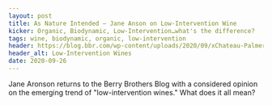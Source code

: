```yaml
---
layout: post
title: As Nature Intended – Jane Anson on Low-Intervention Wine
kicker: Organic, Biodynamic, Low-Intervention…what's the difference?
tags: wine, biodynamic, organic, low-intervention
header: https://blog.bbr.com/wp-content/uploads/2020/09/xChateau-Palmer_Vendanges_Copyright-Nicolas-Joubard_03.jpg
header_alt: Low-Intervention Wines
date: 2020-09-26
---
```


Jane Aronson returns to the Berry Brothers Blog with a considered opinion on the emerging trend of "low-intervention wines." What does it all mean?
